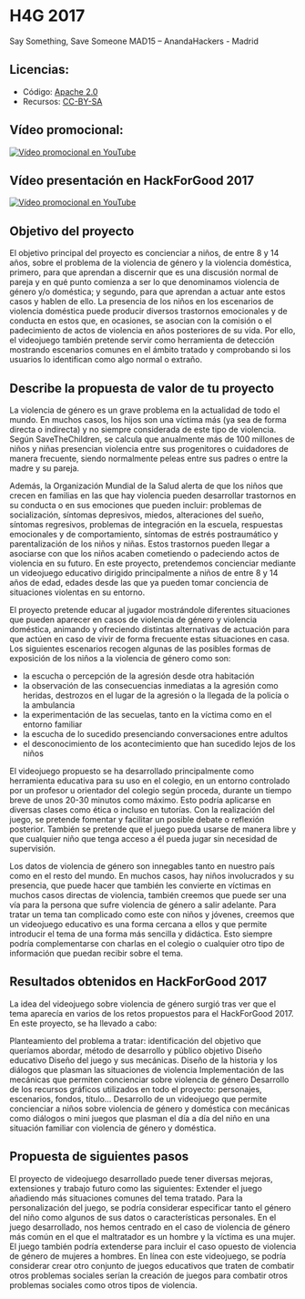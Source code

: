 # H4G 2017
Say Something, Save Someone
MAD15 – AnandaHackers - Madrid

## Licencias:
* Código: [Apache 2.0](https://www.apache.org/licenses/LICENSE-2.0)
* Recursos: [CC-BY-SA](https://creativecommons.org/licenses/by-nc-sa/3.0/)

## Vídeo promocional:

[![Vídeo promocional en YouTube](http://img.youtube.com/vi/bJ1B7I691J0/0.jpg)](https://www.youtube.com/watch?v=bJ1B7I691J0)

## Vídeo presentación en HackForGood 2017

[![Vídeo promocional en YouTube](http://img.youtube.com/vi/aaZM5CCBzLA/0.jpg)](https://www.youtube.com/watch?v=aaZM5CCBzLA&t=40m8s)

## Objetivo del proyecto
El objetivo principal del proyecto es concienciar a niños, de entre 8 y 14 años, sobre el problema de la violencia de género y la violencia doméstica, primero, para que aprendan a discernir que es una discusión normal de pareja y en qué punto comienza a ser lo que denominamos violencia de género y/o doméstica; y segundo, para que aprendan a actuar ante estos casos y hablen de ello. La presencia de los niños en los escenarios de violencia doméstica puede producir diversos trastornos emocionales y de conducta en estos que, en ocasiones, se asocian con la comisión o el padecimiento de actos de violencia en años posteriores de su vida. Por ello, el videojuego también pretende servir como herramienta de detección mostrando escenarios comunes en el ámbito tratado y comprobando si los usuarios lo identifican como algo normal o extraño.

## Describe la propuesta de valor de tu proyecto

La violencia de género es un grave problema en la actualidad de todo el mundo. En muchos casos, los hijos son una víctima más (ya sea de forma directa o indirecta) y no siempre considerada de este tipo de violencia. Según SaveTheChildren, se calcula que anualmente más de 100 millones de niños y niñas presencian violencia entre sus progenitores o cuidadores de manera frecuente, siendo normalmente peleas entre sus padres o entre la madre y su pareja.

Además, la Organización Mundial de la Salud alerta de que los niños que crecen en familias en las que hay violencia pueden desarrollar trastornos en su conducta o en sus emociones que pueden incluir: problemas de socialización, síntomas depresivos, miedos, alteraciones del sueño, síntomas regresivos, problemas de integración en la escuela, respuestas emocionales y de comportamiento, síntomas de estrés postraumático y parentalización de los niños y niñas. Estos trastornos pueden llegar a asociarse con que los niños acaben cometiendo o padeciendo actos de violencia en su futuro.
En este proyecto, pretendemos concienciar mediante un videojuego educativo dirigido principalmente a niños de entre 8 y 14 años de edad, edades desde las que ya pueden tomar conciencia de situaciones violentas en su entorno.

El proyecto pretende educar al jugador mostrándole diferentes situaciones que pueden aparecer en casos de violencia de género y violencia doméstica, animando y ofreciendo distintas alternativas de actuación para que actúen en caso de vivir de forma frecuente estas situaciones en casa. Los siguientes escenarios recogen algunas de las posibles formas de exposición de los niños a la violencia de género como son: 

* la escucha o percepción de la agresión desde otra habitación
* la observación de las consecuencias inmediatas a la agresión como heridas, destrozos en el lugar de la agresión o la llegada de la policía o la ambulancia
* la experimentación de las secuelas, tanto en la víctima como en el entorno familiar
* la escucha de lo sucedido presenciando conversaciones entre adultos
* el desconocimiento de los acontecimiento que han sucedido lejos de los niños

El videojuego propuesto se ha desarrollado principalmente como herramienta educativa para su uso en el colegio, en un entorno controlado por un profesor u orientador del colegio según proceda, durante un tiempo breve de unos 20-30 minutos como máximo. Esto podría aplicarse en diversas clases como ética o incluso en tutorías. Con la realización del juego, se pretende fomentar y facilitar un posible debate o reflexión posterior. También se pretende que el juego pueda usarse de manera libre y que cualquier niño que tenga acceso a él pueda jugar sin necesidad de supervisión.

Los datos de violencia de género son innegables tanto en nuestro país como en el resto del mundo. En muchos casos, hay niños involucrados y su presencia, que puede hacer que también les convierte en víctimas en muchos casos directas de violencia, también creemos que puede ser una vía para la persona que sufre violencia de género a salir adelante. Para tratar un tema tan complicado como este con niños y jóvenes, creemos que un videojuego educativo es una forma cercana a ellos y que permite introducir el tema de una forma más sencilla y didáctica. Esto siempre podría complementarse con charlas en el colegio o cualquier otro tipo de información que puedan recibir sobre el tema. 

## Resultados obtenidos en HackForGood 2017

La idea del videojuego sobre violencia de género surgió tras ver que el tema aparecía en varios de los retos propuestos para el HackForGood 2017. En este proyecto, se ha llevado a cabo: 

Planteamiento del problema a tratar: identificación del objetivo que queríamos abordar, método de desarrollo y público objetivo
Diseño educativo
Diseño del juego y sus mecánicas.
Diseño de la historia y los diálogos que plasman las situaciones de violencia
Implementación de las mecánicas que permiten concienciar sobre violencia de género
Desarrollo de los recursos gráficos utilizados en todo el proyecto: personajes, escenarios, fondos, título…
Desarrollo de un videojuego que permite concienciar a niños sobre violencia de género y doméstica con mecánicas como diálogos o mini juegos que plasman el día a día del niño en una situación familiar con violencia de género y doméstica.

## Propuesta de siguientes pasos

El proyecto de videojuego desarrollado puede tener diversas mejoras, extensiones y trabajo futuro como las siguientes:
Extender el juego añadiendo más situaciones comunes del tema tratado. 
Para la personalización del juego, se podría considerar especificar tanto el género del niño como algunos de sus datos o características personales.
En el juego desarrollado, nos hemos centrado en el caso de violencia de género más común en el que el maltratador es un hombre y la víctima es una mujer. El juego también podría extenderse para incluir el caso opuesto de violencia de género de mujeres a hombres.
En línea con este videojuego, se podría considerar crear otro conjunto de juegos educativos que traten de combatir otros problemas sociales serían la creación de juegos para combatir otros problemas sociales como otros tipos de violencia.
